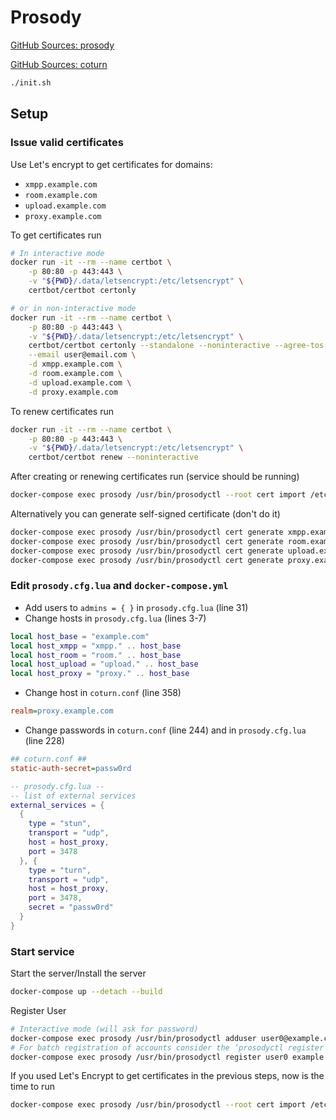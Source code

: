 # Prosody

[GitHub Sources: prosody](https://github.com/prosody/prosody-docker)

[GitHub Sources: coturn](https://github.com/coturn/coturn)

``` bash
./init.sh
```

## Setup

### Issue valid certificates

Use Let's encrypt to get certificates for domains:

- `xmpp.example.com`
- `room.example.com`
- `upload.example.com`
- `proxy.example.com`

To get certificates run

``` bash
# In interactive mode
docker run -it --rm --name certbot \
    -p 80:80 -p 443:443 \
    -v "${PWD}/.data/letsencrypt:/etc/letsencrypt" \
    certbot/certbot certonly

# or in non-interactive mode
docker run -it --rm --name certbot \
    -p 80:80 -p 443:443 \
    -v "${PWD}/.data/letsencrypt:/etc/letsencrypt" \
    certbot/certbot certonly --standalone --noninteractive --agree-tos \
    --email user@email.com \
    -d xmpp.example.com \
    -d room.example.com \
    -d upload.example.com \
    -d proxy.example.com
```

To renew certificates run

``` bash
docker run -it --rm --name certbot \
    -p 80:80 -p 443:443 \
    -v "${PWD}/.data/letsencrypt:/etc/letsencrypt" \
    certbot/certbot renew --noninteractive
```

After creating or renewing certificates run (service should be running)

``` bash
docker-compose exec prosody /usr/bin/prosodyctl --root cert import /etc/letsencrypt/live
```

Alternatively you can generate self-signed certificate (don't do it)

``` bash
docker-compose exec prosody /usr/bin/prosodyctl cert generate xmpp.example.com
docker-compose exec prosody /usr/bin/prosodyctl cert generate room.example.com
docker-compose exec prosody /usr/bin/prosodyctl cert generate upload.example.com
docker-compose exec prosody /usr/bin/prosodyctl cert generate proxy.example.com
```

### Edit `prosody.cfg.lua` and `docker-compose.yml`

- Add users to `admins = { }` in `prosody.cfg.lua` (line 31)
- Change hosts in `prosody.cfg.lua` (lines 3-7)

``` lua
local host_base = "example.com"
local host_xmpp = "xmpp." .. host_base
local host_room = "room." .. host_base
local host_upload = "upload." .. host_base
local host_proxy = "proxy." .. host_base
```

- Change host in `coturn.conf` (line 358)

``` ini
realm=proxy.example.com
```

- Change passwords in `coturn.conf` (line 244) and in `prosody.cfg.lua` (line 228)

``` ini
## coturn.conf ##
static-auth-secret=passw0rd
```

``` lua
-- prosody.cfg.lua --
-- list of external services
external_services = {
  {
    type = "stun",
    transport = "udp",
    host = host_proxy,
    port = 3478
  }, {
    type = "turn",
    transport = "udp",
    host = host_proxy,
    port = 3478,
    secret = "passw0rd"
  }
}
```

### Start service

Start the server/Install the server

``` bash
docker-compose up --detach --build
```

Register User

``` bash
# Interactive mode (will ask for password)
docker-compose exec prosody /usr/bin/prosodyctl adduser user0@example.com
# For batch registration of accounts consider the ‘prosodyctl register’ command, which allows you to specify everything on one line
docker-compose exec prosody /usr/bin/prosodyctl register user0 example.com passw0rd
```

If you used Let's Encrypt to get certificates in the previous steps, now is the time to run

``` bash
docker-compose exec prosody /usr/bin/prosodyctl --root cert import /etc/letsencrypt/live
```
